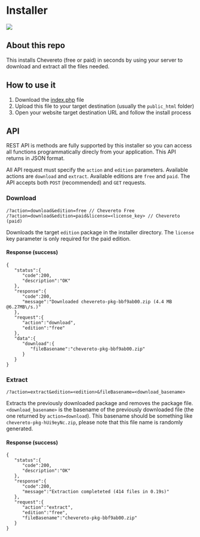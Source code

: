Installer
=

<img src="https://chevereto.com/src/img/installer/screen.jpg?20171112">

## About this repo

This installs Chevereto (free or paid) in seconds by using your server to download and extract all the files needed.

## How to use it

1. Download the [index.php](https://chevereto.com/download/file/installer) file
2. Upload this file to your target destination (usually the `public_html` folder)
3. Open your website target destination URL and follow the install process

## API

REST API is methods are fully supported by this installer so you can access all functions programmatically direcly from your application. This API returns in JSON format.

All API request must specify the `action` and `edition` parameters. Available actions are `download` and `extract`. Available editions are `free` and `paid`. The API accepts both `POST` (recommended) and `GET` requests.

### Download
```
/?action=download&edition=free // Chevereto Free
/?action=download&edition=paid&license=<license_key> // Chevereto (paid)
```
Downloads the target `edition` package in the installer directory. The `license` key parameter is only required for the paid edition.

#### Response (success)
```
{  
   "status":{  
      "code":200,
      "description":"OK"
   },
   "response":{  
      "code":200,
      "message":"Downloaded chevereto-pkg-bbf9ab00.zip (4.4 MB @6.27MB\/s.)"
   },
   "request":{  
      "action":"download",
      "edition":"free"
   },
   "data":{  
      "download":{  
         "fileBasename":"chevereto-pkg-bbf9ab00.zip"
      }
   }
}
```

### Extract
```
/?action=extract&edition=<edition>&fileBasename=<download_basename>
```
Extracts the previously downloaded package and removes the package file. `<download_basename>` is the basename of the previously downloaded file (the one returned by `action=download`). This basename should be something like `chevereto-pkg-hUi9eyNc.zip`, please note that this file name is randomly generated.

#### Response (success)
```
{  
   "status":{  
      "code":200,
      "description":"OK"
   },
   "response":{  
      "code":200,
      "message":"Extraction completeted (414 files in 0.19s)"
   },
   "request":{  
      "action":"extract",
      "edition":"free",
      "fileBasename":"chevereto-pkg-bbf9ab00.zip"
   }
}
```